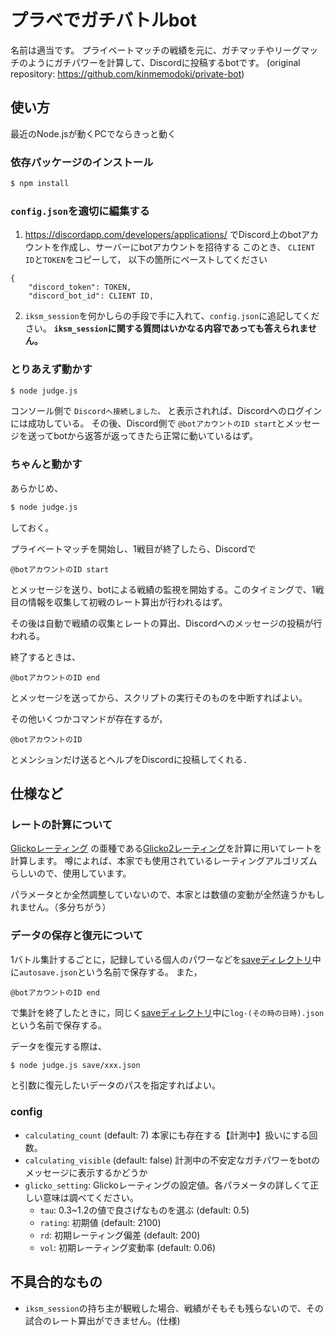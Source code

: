 # プラベでガチバトルbot
名前は適当です。
プライベートマッチの戦績を元に、ガチマッチやリーグマッチのようにガチパワーを計算して、Discordに投稿するbotです。
(original repository: https://github.com/kinmemodoki/private-bot)

## 使い方
最近のNode.jsが動くPCでならきっと動く
### 依存パッケージのインストール
```bash
$ npm install
```
### `config.json`を適切に編集する
1. https://discordapp.com/developers/applications/ でDiscord上のbotアカウントを作成し、サーバーにbotアカウントを招待する
このとき、 `CLIENT ID`と`TOKEN`をコピーして， 以下の箇所にペーストしてください

```
{
    "discord_token": TOKEN,
    "discord_bot_id": CLIENT ID,
```

2. `iksm_session`を何かしらの手段で手に入れて、`config.json`に追記してください。 **`iksm_session`に関する質問はいかなる内容であっても答えられません。**

### とりあえず動かす
```bash
$ node judge.js
```
コンソール側で `Discordへ接続しました。` と表示されれば、Discordへのログインには成功している。
その後、Discord側で ``@botアカウントのID start``とメッセージを送ってbotから返答が返ってきたら正常に動いているはず。

### ちゃんと動かす
あらかじめ、
```bash
$ node judge.js
```
しておく。

プライベートマッチを開始し、1戦目が終了したら、Discordで
```
@botアカウントのID start
```
とメッセージを送り、botによる戦績の監視を開始する。このタイミングで、1戦目の情報を収集して初戦のレート算出が行われるはず。

その後は自動で戦績の収集とレートの算出、Discordへのメッセージの投稿が行われる。

終了するときは、
```
@botアカウントのID end
```
とメッセージを送ってから、スクリプトの実行そのものを中断すればよい。

その他いくつかコマンドが存在するが，
```
@botアカウントのID
```
とメンションだけ送るとヘルプをDiscordに投稿してくれる．

## 仕様など
### レートの計算について
[Glickoレーティング](https://ja.wikipedia.org/wiki/%E3%82%B0%E3%83%AA%E3%82%B3%E3%83%AC%E3%83%BC%E3%83%86%E3%82%A3%E3%83%B3%E3%82%B0#%E3%82%B9%E3%83%86%E3%83%83%E3%83%972:_%E6%96%B0%E3%83%AC%E3%83%BC%E3%83%86%E3%82%A3%E3%83%B3%E3%82%B0%E3%81%AE%E7%AE%97%E5%87%BA)
の亜種である[Glicko2レーティング](http://www.glicko.net/glicko/glicko2.pdf)を計算に用いてレートを計算します。
噂によれば、本家でも使用されているレーティングアルゴリズムらしいので、使用しています。

パラメータとか全然調整していないので、本家とは数値の変動が全然違うかもしれません。（多分ちがう）

### データの保存と復元について
1バトル集計するごとに，記録している個人のパワーなどを[saveディレクトリ](save/)中に`autosave.json`という名前で保存する。
また，
```
@botアカウントのID end
```
で集計を終了したときに，同じく[saveディレクトリ](save/)中に`log-(その時の日時).json`という名前で保存する。

データを復元する際は、
```bash
$ node judge.js save/xxx.json
```
と引数に復元したいデータのパスを指定すればよい。

### config
- `calculating_count` (default: 7)
本家にも存在する【計測中】扱いにする回数。
- `calculating_visible` (default: false)
計測中の不安定なガチパワーをbotのメッセージに表示するかどうか
- `glicko_setting`: Glickoレーティングの設定値。各パラメータの詳しくて正しい意味は調べてください。
    - `tau`: 0.3~1.2の値で良さげなものを選ぶ (default: 0.5)
    - `rating`: 初期値 (default: 2100)
    - `rd`: 初期レーティング偏差 (default: 200)
    - `vol`: 初期レーティング変動率 (default: 0.06)

## 不具合的なもの
- `iksm_session`の持ち主が観戦した場合、戦績がそもそも残らないので、その試合のレート算出ができません。(仕様)
